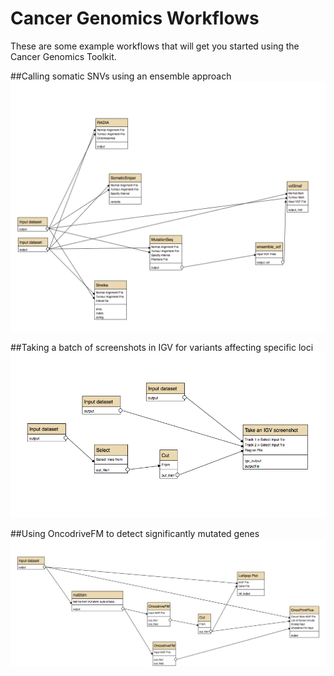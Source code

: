 # Cancer Genomics Workflows
These are some example workflows that will get you started using the Cancer Genomics Toolkit. 

##Calling somatic SNVs using an ensemble approach
![ScreenShot](ensemble_caller_workflow.png)

##Taking a batch of screenshots in IGV for variants affecting specific loci
![ScreenShot](igv_screenshot.png)

##Using OncodriveFM to detect significantly mutated genes
![ScreenShot](oncodrivefm_gene_discovery.png)

